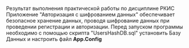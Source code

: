 Результат выполнения практической работы по дисциплине РКИС
Приложение "Авторизация с шифрованием данных" обеспечивает безопасное хранение данных, проводя шифрование данных при проведении регистрации и авторизации.
Перед запуском программы необходимо с помощью скрипта "UsersHashDB.sql" установить Базу Данных и настроить файл **App.Config**
